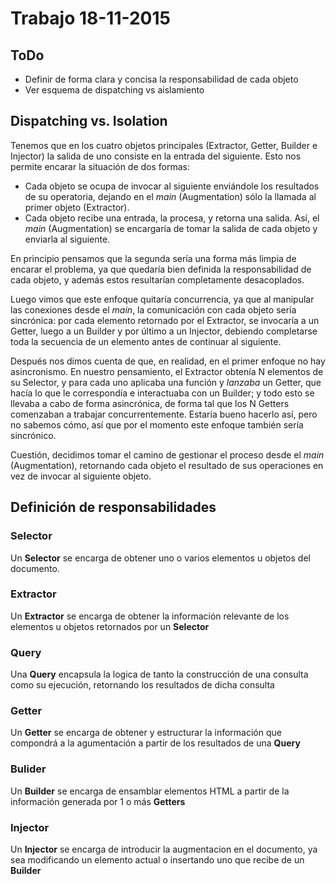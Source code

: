 # Trabajo 18-11-2015

## ToDo

* Definir de forma clara y concisa la responsabilidad de cada objeto
* Ver esquema de dispatching vs aislamiento

## Dispatching vs. Isolation

Tenemos que en los cuatro objetos principales (Extractor, Getter, Builder e Injector) la salida de uno consiste en la entrada del siguiente. Esto nos permite encarar la situación de dos formas:

* Cada objeto se ocupa de invocar al siguiente enviándole los resultados de su operatoria, dejando en el *main* (Augmentation) sólo la llamada al primer objeto (Extractor).
* Cada objeto recibe una entrada, la procesa, y retorna una salida. Así, el *main* (Augmentation) se encargaría de tomar la salida de cada objeto y enviarla al siguiente.

En principio pensamos que la segunda sería una forma más limpia de encarar el problema, ya que quedaría bien definida la responsabilidad de cada objeto, y además estos resultarían completamente desacoplados.

Luego vimos que este enfoque quitaría concurrencia, ya que al manipular las conexiones desde el *main*, la comunicación con cada objeto sería sincrónica: por cada elemento retornado por el Extractor, se invocaría a un Getter, luego a un Builder y por último a un Injector, debiendo completarse toda la secuencia de un elemento antes de continuar al siguiente.

Después nos dimos cuenta de que, en realidad, en el primer enfoque no hay asincronismo. En nuestro pensamiento, el Extractor obtenía N elementos de su Selector, y para cada uno aplicaba una función y *lanzaba* un Getter, que hacía lo que le correspondía e interactuaba con un Builder; y todo esto se llevaba a cabo de forma asincrónica, de forma tal que los N Getters comenzaban a trabajar concurrentemente. Estaría bueno hacerlo así, pero no sabemos cómo, así que por el momento este enfoque también sería sincrónico.

Cuestión, decidimos tomar el camino de gestionar el proceso desde el *main* (Augmentation), retornando cada objeto el resultado de sus operaciones en vez de invocar al siguiente objeto.

## Definición de responsabilidades

### Selector
Un **Selector** se encarga de obtener uno o varios elementos u objetos del documento.

### Extractor
Un **Extractor** se encarga de obtener la información relevante de los elementos u objetos retornados por un **Selector**

### Query
Una **Query** encapsula la logica de tanto la construcción de una consulta como su ejecución, retornando los resultados de dicha consulta

### Getter
Un **Getter** se encarga de obtener y estructurar la información que compondrá a la agumentación a partir de los resultados de una **Query**

### Bulider
Un **Builder** se encarga de ensamblar elementos HTML a partir de la información generada por 1 o más **Getters**

### Injector
Un **Injector** se encarga de introducir la augmentacion en el documento, ya sea modificando un elemento actual o insertando uno que recibe de un **Builder**
